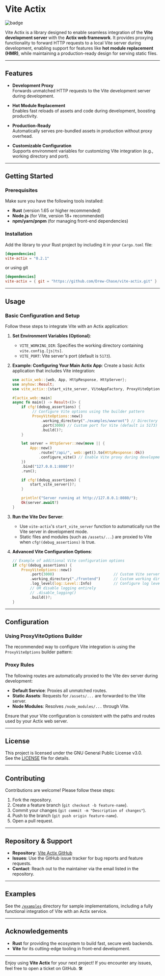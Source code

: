 # Vite Actix

![badge](https://github.com/Drew-Chase/vite-actix/actions/workflows/rust.yml/badge.svg)

Vite Actix is a library designed to enable seamless integration of the **Vite development server** with the **Actix web framework**. It provides proxying functionality to forward HTTP requests to a local Vite server during development, enabling support for features like **hot module replacement (HMR)**, while maintaining a production-ready design for serving static files.

---

## Features

- **Development Proxy**  
  Forwards unmatched HTTP requests to the Vite development server during development.

- **Hot Module Replacement**  
  Enables fast reloads of assets and code during development, boosting productivity.

- **Production-Ready**  
  Automatically serves pre-bundled assets in production without proxy overhead.

- **Customizable Configuration**  
  Supports environment variables for customizing Vite integration (e.g., working directory and port).

---

## Getting Started

### Prerequisites

Make sure you have the following tools installed:

- **Rust** (version 1.65 or higher recommended)
- **Node.js** (for Vite, version 18+ recommended)
- **npm/yarn/pnpm** (for managing front-end dependencies)

### Installation

Add the library to your Rust project by including it in your `Cargo.toml` file:

```toml
[dependencies]
vite-actix = "0.2.1"
```

or using git

```toml
[dependencies]
vite-actix = { git = "https://github.com/Drew-Chase/vite-actix.git" }
```

---

## Usage

### Basic Configuration and Setup

Follow these steps to integrate Vite with an Actix application:

1. **Set Environment Variables (Optional)**:
    - `VITE_WORKING_DIR`: Specifies the working directory containing `vite.config.[js|ts]`.
    - `VITE_PORT`: Vite server's port (default is `5173`).

2. **Example: Configuring Your Main Actix App**:
   Create a basic Actix application that includes Vite integration:

   ```rust
   use actix_web::{web, App, HttpResponse, HttpServer};
   use anyhow::Result;
   use vite_actix::{start_vite_server, ViteAppFactory, ProxyViteOptions};
   
   #[actix_web::main]
   async fn main() -> Result<()> {
       if cfg!(debug_assertions) {
            // Configure Vite options using the builder pattern
            ProxyViteOptions::new()
                .working_directory("./examples/wwwroot") // Directory containing vite.config.(js|ts)
                .port(3000) // Custom port for Vite (default is 5173)
                .build()?;
       }

       let server = HttpServer::new(move || {
           App::new()
               .route("/api/", web::get().to(HttpResponse::Ok))
               .configure_vite() // Enable Vite proxy during development
       })
       .bind("127.0.0.1:8080")?
       .run();

       if cfg!(debug_assertions) {
           start_vite_server()?;
       }

       println!("Server running at http://127.0.0.1:8080/");
       Ok(server.await?)
   }
   ```

3. **Run the Vite Dev Server**:
    - Use `vite-actix`'s `start_vite_server` function to automatically run the Vite server in development mode.
    - Static files and modules (such as `/assets/...`) are proxied to Vite when `cfg!(debug_assertions)` is true.

4. **Advanced Vite Configuration Options**:
   ```rust
   // Example of additional Vite configuration options
   if cfg!(debug_assertions) {
       ProxyViteOptions::new()
           .port(3000)                           // Custom Vite server port
           .working_directory("./frontend")      // Custom working directory
           .log_level(log::Level::Info)          // Configure log level
           // OR disable logging entirely
           // .disable_logging()
           .build()?;
   }
   ```

---

## Configuration

### Using ProxyViteOptions Builder

The recommended way to configure Vite integration is using the `ProxyViteOptions` builder pattern:

### Proxy Rules

The following routes are automatically proxied to the Vite dev server during development:

- **Default Service**: Proxies all unmatched routes.
- **Static Assets**: Requests for `/assets/...` are forwarded to the Vite server.
- **Node Modules**: Resolves `/node_modules/...` through Vite.

Ensure that your Vite configuration is consistent with the paths and routes used by your Actix web server.

---

## License

This project is licensed under the GNU General Public License v3.0.  
See the [LICENSE](./LICENSE) file for details.

---

## Contributing

Contributions are welcome! Please follow these steps:

1. Fork the repository.
2. Create a feature branch (`git checkout -b feature-name`).
3. Commit your changes (`git commit -m "Description of changes"`).
4. Push to the branch (`git push origin feature-name`).
5. Open a pull request.

---

## Repository & Support

- **Repository**: [Vite Actix GitHub](https://github.com/Drew-Chase/vite-actix)
- **Issues**: Use the GitHub issue tracker for bug reports and feature requests.
- **Contact**: Reach out to the maintainer via the email listed in the repository.

---

## Examples

See the [`/examples`](https://github.com/Drew-Chase/vite-actix/tree/master/examples) directory for sample implementations, including a fully functional integration of Vite with an Actix service.

---

## Acknowledgements

- **Rust** for providing the ecosystem to build fast, secure web backends.
- **Vite** for its cutting-edge tooling in front-end development.

---

Enjoy using **Vite Actix** for your next project! If you encounter any issues, feel free to open a ticket on GitHub. 🛠️

